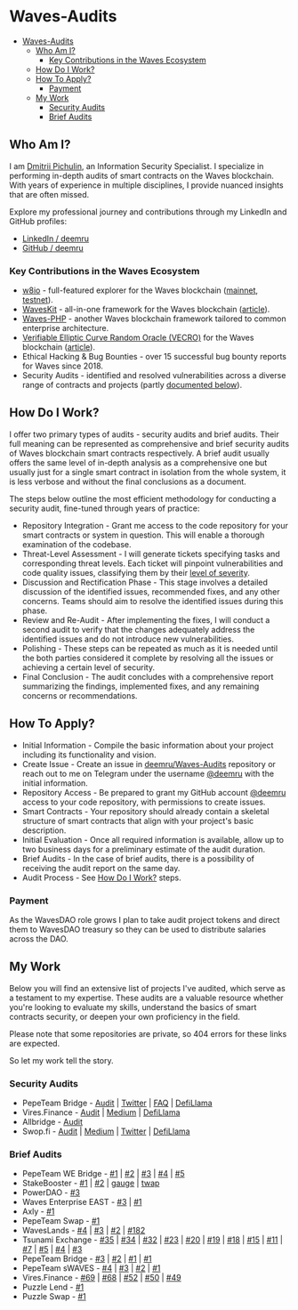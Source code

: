 # Waves-Audits

- [Waves-Audits](#waves-audits)
  - [Who Am I?](#who-am-i)
    - [Key Contributions in the Waves Ecosystem](#key-contributions-in-the-waves-ecosystem)
  - [How Do I Work?](#how-do-i-work)
  - [How To Apply?](#how-to-apply)
    - [Payment](#payment)
  - [My Work](#my-work)
    - [Security Audits](#security-audits)
    - [Brief Audits](#brief-audits)

## Who Am I?

I am [Dmitrii Pichulin](https://github.com/deemru), an Information Security Specialist. I specialize in performing in-depth audits of smart contracts on the Waves blockchain. With years of experience in multiple disciplines, I provide nuanced insights that are often missed.

Explore my professional journey and contributions through my LinkedIn and GitHub profiles:

- [LinkedIn / deemru](https://www.linkedin.com/in/deemru/)
- [GitHub / deemru](https://github.com/deemru)

### Key Contributions in the Waves Ecosystem

- [w8io](https://github.com/deemru/w8io) - full-featured explorer for the Waves blockchain ([mainnet](https://w8.io), [testnet](https://testnet.w8.io)).
- [WavesKit](https://github.com/deemru/WavesKit) - all-in-one framework for the Waves blockchain ([article](https://habr.com/ru/articles/446112/)).
- [Waves-PHP](https://github.com/wavesplatform/waves-php) - another Waves blockchain framework tailored to common enterprise architecture.
- [Verifiable Elliptic Curve Random Oracle (VECRO)](https://github.com/deemru/VECRO) for the Waves blockchain ([article](https://habr.com/ru/articles/449342/)).
- Ethical Hacking & Bug Bounties - over 15 successful bug bounty reports for Waves since 2018.
- Security Audits - identified and resolved vulnerabilities across a diverse range of contracts and projects (partly [documented below](#my-work)).

## How Do I Work?

I offer two primary types of audits - security audits and brief audits. Their full meaning can be represented as comprehensive and brief security audits of Waves blockchain smart contracts respectively. A brief audit usually offers the same level of in-depth analysis as a comprehensive one but usually just for a single smart contract in isolation from the whole system, it is less verbose and without the final conclusions as a document.

The steps below outline the most efficient methodology for conducting a security audit, fine-tuned through years of practice:

- Repository Integration - Grant me access to the code repository for your smart contracts or system in question. This will enable a thorough examination of the codebase.
- Threat-Level Assessment - I will generate tickets specifying tasks and corresponding threat levels. Each ticket will pinpoint vulnerabilities and code quality issues, classifying them by their [level of severity](https://github.com/deemru/pepebridge-audit#severity-levels).
- Discussion and Rectification Phase - This stage involves a detailed discussion of the identified issues, recommended fixes, and any other concerns. Teams should aim to resolve the identified issues during this phase.
- Review and Re-Audit - After implementing the fixes, I will conduct a second audit to verify that the changes adequately address the identified issues and do not introduce new vulnerabilities.
- Polishing - These steps can be repeated as much as it is needed until the both parties considered it complete by resolving all the issues or achieving a certain level of security.
- Final Conclusion - The audit concludes with a comprehensive report summarizing the findings, implemented fixes, and any remaining concerns or recommendations.

## How To Apply?

- Initial Information - Compile the basic information about your project including its functionality and vision.
- Create Issue - Create an issue in [deemru/Waves-Audits](https://github.com/deemru/Waves-Audits) repository or reach out to me on Telegram under the username [@deemru](https://t.me/deemru) with the initial information.
- Repository Access - Be prepared to grant my GitHub account [@deemru](https://github.com/deemru) access to your code repository, with permissions to create issues.
- Smart Contracts - Your repository should already contain a skeletal structure of smart contracts that align with your project's basic description.
- Initial Evaluation - Once all required information is available, allow up to two business days for a preliminary estimate of the audit duration.
- Brief Audits - In the case of brief audits, there is a possibility of receiving the audit report on the same day.
- Audit Process - See [How Do I Work?](#how-do-i-work) steps.

### Payment

As the WavesDAO role grows I plan to take audit project tokens and direct them to WavesDAO treasury so they can be used to distribute salaries across the DAO.

## My Work

Below you will find an extensive list of projects I've audited, which serve as a testament to my expertise. These audits are a valuable resource whether you're looking to evaluate my skills, understand the basics of smart contracts security, or deepen your own proficiency in the field.

Please note that some repositories are private, so 404 errors for these links are expected.

So let my work tell the story.

### Security Audits

- PepeTeam Bridge - [Audit](https://github.com/deemru/pepebridge-audit) | [Twitter](https://twitter.com/cryptopepeteam/status/1648334370892128259) | [FAQ](https://pepe-team.tawk.help/article/pepeteam-bridges) | [DefiLlama](https://defillama.com/protocol/pepeteam-bridge)
- Vires.Finance - [Audit](https://github.com/deemru/viresfinance-audit) | [Medium](https://medium.com/@viresfinance/vires-finance-security-audit-complete-6480f32e6195) | [DefiLlama](https://defillama.com/protocol/vires-finance)
- Allbridge - [Audit](https://github.com/deemru/allbridge-waves-audit)
- Swop.fi - [Audit](https://github.com/deemru/swopfi-audit) | [Medium](https://medium.com/swop-fi/swop-fi-smart-contracts-audited-b12249b0ec7b) | [Twitter](https://twitter.com/Swopfi/status/1399652141850103811) | [DefiLlama](https://defillama.com/protocol/swop)

### Brief Audits

- PepeTeam WE Bridge - [#1](https://github.com/crypto-pepe/bridge-west-contracts/issues/1) | [#2](https://github.com/crypto-pepe/bridge-west-contracts/issues/2) | [#3](https://github.com/crypto-pepe/bridge-west-contracts/issues/3) | [#4](https://github.com/crypto-pepe/bridge-west-contracts/issues/4) | [#5](https://github.com/crypto-pepe/bridge-west-contracts/issues/5)
- StakeBooster - [#1](https://github.com/StakeBooster/SB-SC/issues/1) | [#2](https://github.com/StakeBooster/SB-gWX/issues/2) | [gauge](https://gist.github.com/deemru/813fcbc4d88950f5889327e539c637ea#file-gauge-ride) | [twap](https://gist.github.com/deemru/3e92367b1b2115064dfb84ebb56166a7#file-twap-ride)
- PowerDAO - [#3](https://github.com/pwrdao/dapp/issues/3)
- Waves Enterprise EAST - [#3](https://github.com/waves-enterprise/east-contract-waves/issues/3) | [#1](https://github.com/waves-enterprise/east-contract-waves/issues/1)
- Axly - [#1](https://github.com/vladislavpetushkov/axly-smartcontract/issues/1)
- PepeTeam Swap - [#1](https://github.com/crypto-pepe/swap-contracts/issues/1)
- WavesLands - [#4](https://github.com/waveslands/ride/issues/4) | [#3](https://github.com/waveslands/ride/issues/3) | [#2](https://github.com/waveslands/ride/issues/2) | [#182](https://github.com/wdstat/waveslands/issues/182)
- Tsunami Exchange - [#35](https://github.com/Tsunami-Exchange/tsunami-contracts/issues/35) | [#34](https://github.com/Tsunami-Exchange/tsunami-contracts/issues/34) | [#32](https://github.com/Tsunami-Exchange/tsunami-contracts/issues/32) | [#23](https://github.com/Tsunami-Exchange/tsunami-contracts/issues/23) | [#20](https://github.com/Tsunami-Exchange/tsunami-contracts/issues/20) | [#19](https://github.com/Tsunami-Exchange/tsunami-contracts/issues/19) | [#18](https://github.com/Tsunami-Exchange/tsunami-contracts/issues/18) | [#15](https://github.com/Tsunami-Exchange/tsunami-contracts/issues/15) | [#11](https://github.com/Tsunami-Exchange/tsunami-contracts/issues/11) | [#7](https://github.com/Tsunami-Exchange/tsunami-contracts/issues/7) | [#5](https://github.com/Tsunami-Exchange/tsunami-contracts/issues/5) | [#4](https://github.com/Tsunami-Exchange/tsunami-contracts/issues/4) | [#3](https://github.com/Tsunami-Exchange/tsunami-contracts/issues/3)
- PepeTeam Bridge - [#3](https://github.com/crypto-pepe/cip-waves-contracts/issues/3) | [#2](https://github.com/crypto-pepe/cip-waves-contracts/issues/2) | [#1](https://github.com/crypto-pepe/cip-waves-contracts/issues/1) | [#1](https://github.com/crypto-pepe/bridige-waves-contracts/issues/1)
- PepeTeam sWAVES - [#4](https://github.com/crypto-pepe/invest-contracts/issues/4) | [#3](https://github.com/crypto-pepe/invest-contracts/issues/3) | [#2](https://github.com/crypto-pepe/invest-contracts/issues/2) | [#1](https://github.com/crypto-pepe/invest-contracts/issues/1)
- Vires.Finance - [#69](https://github.com/viresfinance/dapp/pull/69) | [#68](https://github.com/viresfinance/dapp/pull/68) | [#52](https://github.com/viresfinance/dapp/pull/52) | [#50](https://github.com/viresfinance/dapp/pull/50) | [#49](https://github.com/viresfinance/dapp/pull/49)
- Puzzle Lend - [#1](https://github.com/vlzhr/puzzlelend-contracts/issues/1)
- Puzzle Swap - [#1](https://github.com/vlzhr/puzzleswap-contracts/issues/1)
